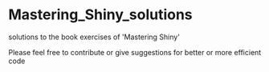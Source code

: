 # Mastering_Shiny_solutions
solutions to the book exercises of 'Mastering Shiny'

Please feel free to contribute or give suggestions for better or more efficient code
